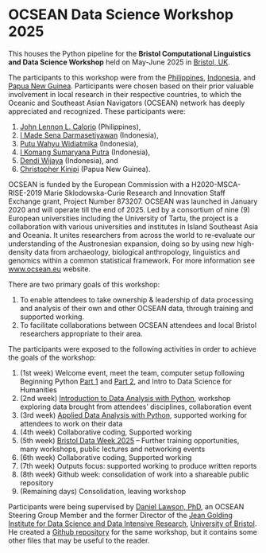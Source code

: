 # OCSEAN Data Science Workshop 2025

This houses the Python pipeline for the **Bristol Computational Linguistics and Data Science Workshop** held on May-June 2025 in [Bristol, UK](https://maps.app.goo.gl/cZssCgx6uuLE1uDx5). 

The participants to this workshop were from the [Philippines](https://maps.app.goo.gl/jYqFLeCszZE1HNmW6), [Indonesia](https://maps.app.goo.gl/Yh7RVVpooyEFkUBb7), and [Papua New Guinea](https://maps.app.goo.gl/bcyMT81fyT7uVwCN8). Participants were chosen based on their prior valuable involvement in local research in their respective countries, to which the Oceanic and Southeast Asian Navigators (OCSEAN) network has deeply appreciated and recognized. These participants were:
1. [John Lennon L. Calorio](https://github.com/jllcalorio) (Philippines),
2. [I Made Sena Darmasetiyawan](https://udayananetworking.unud.ac.id/lecturer/879-i-made-sena-darmasetiyawan) (Indonesia),
3. [Putu Wahyu Widiatmika](https://www.researchgate.net/profile/Wahyu-Widiatmika) (Indonesia),
4. [I Komang Sumaryana Putra](https://udayananetworking.unud.ac.id/lecturer/1898-i-komang-sumaryana-putra) (Indonesia),
5. [Dendi Wijaya](https://orcid.org/0000-0002-8767-9364) (Indonesia), and
6. [Christopher Kinipi](https://papuanpast.hypotheses.org/christopher-kinipi) (Papua New Guinea).

OCSEAN is funded by the European Commission with a H2020-MSCA-RISE-2019 Marie Sklodowska-Curie Research and Innovation Staff Exchange grant, Project Number 873207. OCSEAN was launched in January 2020 and will operate till the end of 2025. Led by a consortium of nine (9) European universities including the University of Tartu, the project is a collaboration with various universities and institutes in Island Southeast Asia and Oceania. It unites researchers from across the world to re-evaluate our understanding of the Austronesian expansion, doing so by using new high-density data from archaeology, biological anthropology, linguistics and genomics within a common statistical framework. For more information see www.ocsean.eu website.

There are two primary goals of this workshop:
1. To enable attendees to take ownership & leadership of data processing and analysis of their own and other OCSEAN data, through training and supported working.
2. To facilitate collaborations between OCSEAN attendees and local Bristol researchers appropriate to their area.

The participants were exposed to the following activities in order to achieve the goals of the workshop:
1. (1st week) Welcome event, meet the team, computer setup following Beginning Python [Part 1](https://bristol-training.github.io/intro-python-1/) and [Part 2](https://bristol-training.github.io/intermediate-python/), and Intro to Data Science for Humanities
2. (2nd week) [Introduction to Data Analysis with Python](https://bristol-training.github.io/introduction-to-data-analysis-in-python/), workshop exploring data brought from attendees’ disciplines, collaboration event
3. (3rd week) [Applied Data Analysis with Python](https://bristol-training.github.io/applied-data-analysis-in-python/), supported working for attendees to work on their data
4. (4th week) Collaborative coding, Supported working
5. (5th week) [Bristol Data Week 2025](https://www.bristol.ac.uk/golding/events/data-week/) – Further training opportunities, many workshops, public lectures and networking events
6. (6th week) Collaborative coding, Supported working
7. (7th week) Outputs focus: supported working to produce written reports
8. (8th week) Github week: consolidation of work into a shareable public repository
9. (Remaining days) Consolidation, leaving workshop

Participants were being supervised by [Daniel Lawson, PhD](https://github.com/danjlawson), an OCSEAN Steering Group Member and the former Director of the [Jean Golding Institute for Data Science and Data Intensive Research](https://www.bristol.ac.uk/golding/), [University of Bristol](https://www.bristol.ac.uk/). He created a [Github repository](https://github.com/danjlawson/ocseanworkshop2025) for the same workshop, but it contains some other files that may be useful to the reader.
